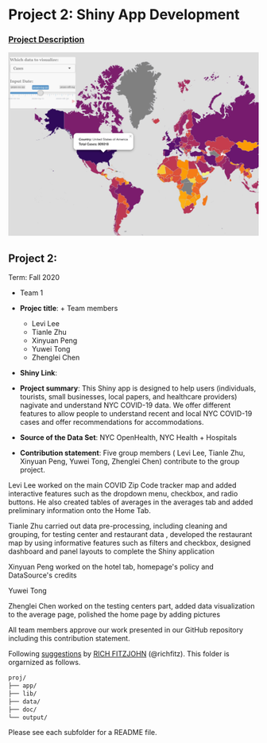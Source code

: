 # Project 2: Shiny App Development

### [Project Description](doc/project2_desc.md)

![screenshot](doc/figs/map.jpg)

## Project 2: 
Term: Fall 2020

+ Team 1
+ **Projec title**: + Team members
	+ Levi Lee
	+ Tianle Zhu
	+ Xinyuan Peng
	+ Yuwei Tong
	+ Zhenglei Chen
	
+  **Shiny Link**: 

+ **Project summary**: This Shiny app is designed to help users (individuals, tourists, small businesses, local papers, and healthcare providers) nagivate and understand NYC COVID-19 data. We offer different features to allow people to understand recent and local NYC COVID-19 cases and offer recommendations for accommodations. 

+ **Source of the Data Set**: NYC OpenHealth, NYC Health + Hospitals

+ **Contribution statement**: 
Five group members ( Levi Lee, Tianle Zhu, Xinyuan Peng, Yuwei Tong, Zhenglei Chen) contribute to the group project.

Levi Lee worked on the main COVID Zip Code tracker map and added interactive features such as the dropdown menu, checkbox, and radio buttons. He also created tables of averages in the averages tab and added preliminary information onto the Home Tab. 

Tianle Zhu carried out data pre-processing, including cleaning and grouping, for testing center and restaurant data , developed the restaurant map by using informative features such as filters and checkbox, designed dashboard and panel layouts to complete the Shiny application

Xinyuan Peng worked on the hotel tab, homepage's policy and DataSource's credits

Yuwei Tong

Zhenglei Chen worked on the testing centers part, added data visualization to the average page, polished the home page by adding pictures

All team members approve our work presented in our GitHub repository including this contribution statement.

Following [suggestions](http://nicercode.github.io/blog/2013-04-05-projects/) by [RICH FITZJOHN](http://nicercode.github.io/about/#Team) (@richfitz). This folder is orgarnized as follows.

```
proj/
├── app/
├── lib/
├── data/
├── doc/
└── output/
```

Please see each subfolder for a README file.

